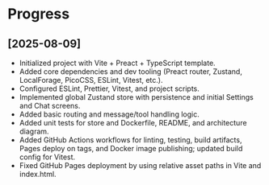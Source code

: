# Progress

## [2025-08-09]
- Initialized project with Vite + Preact + TypeScript template.
- Added core dependencies and dev tooling (Preact router, Zustand, LocalForage, PicoCSS, ESLint, Vitest, etc.).
- Configured ESLint, Prettier, Vitest, and project scripts.
- Implemented global Zustand store with persistence and initial Settings and Chat screens.
- Added basic routing and message/tool handling logic.
- Added unit tests for store and Dockerfile, README, and architecture diagram.
- Added GitHub Actions workflows for linting, testing, build artifacts, Pages deploy on tags, and Docker image publishing; updated build config for Vitest.
- Fixed GitHub Pages deployment by using relative asset paths in Vite and index.html.
